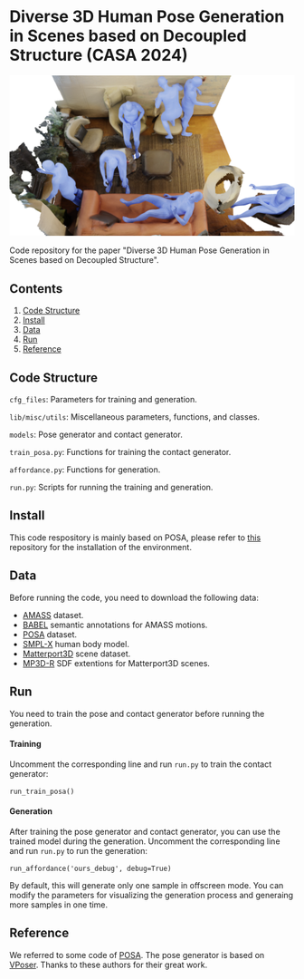 # Diverse 3D Human Pose Generation in Scenes based on Decoupled Structure (CASA 2024)

![Teaser](images/teaser.png)

Code repository for the paper "Diverse 3D Human Pose Generation in Scenes based on Decoupled Structure".


## Contents

1. [Code Structure](#code-structure)
2. [Install](#install)
3. [Data](#data)
4. [Run](#run)
5. [Reference](#reference)


## Code Structure

`cfg_files`: Parameters for training and generation.

`lib/misc/utils`: Miscellaneous parameters, functions, and classes.

`models`: Pose generator and contact generator.

`train_posa.py`: Functions for training the contact generator.

`affordance.py`: Functions for generation.

`run.py`: Scripts for running the training and generation.


## Install

This code respository is mainly based on POSA, please refer to [this](https://github.com/mohamedhassanmus/POSA) repository for the installation of the environment.


## Data

Before running the code, you need to download the following data:

- [AMASS](https://amass.is.tue.mpg.de/) dataset.
- [BABEL](https://babel.is.tue.mpg.de/) semantic annotations for AMASS motions.
- [POSA](https://posa.is.tue.mpg.de/) dataset.
- [SMPL-X](https://smpl-x.is.tue.mpg.de/) human body model.
- [Matterport3D](https://niessner.github.io/Matterport/) scene dataset.
- [MP3D-R](https://github.com/yz-cnsdqz/PSI-release) SDF extentions for Matterport3D scenes.


## Run

You need to train the pose and contact generator before running the generation.

#### Training

Uncomment the corresponding line and run `run.py` to train the contact generator: 

```
run_train_posa()
```

#### Generation

After training the pose generator and contact generator, you can use the trained model during the generation. Uncomment the corresponding line and run `run.py` to run the generation: 

```
run_affordance('ours_debug', debug=True)
```

By default, this will generate only one sample in offscreen mode. You can modify the parameters for visualizing the generation process and generaing more samples in one time.


## Reference

We referred to some code of [POSA](https://github.com/mohamedhassanmus/POSA). The pose generator is based on [VPoser](https://github.com/nghorbani/human_body_prior). Thanks to these authors for their great work.
